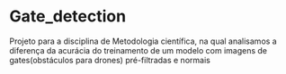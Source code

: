 # Gate_detection
Projeto para a disciplina de Metodologia científica, na qual analisamos a diferença da acurácia do treinamento de um modelo com imagens de gates(obstáculos para drones) pré-filtradas e normais
